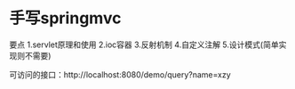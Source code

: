 # 手写springmvc

要点 
1.servlet原理和使用
2.ioc容器
3.反射机制
4.自定义注解
5.设计模式(简单实现则不需要)


可访问的接口：http://localhost:8080/demo/query?name=xzy